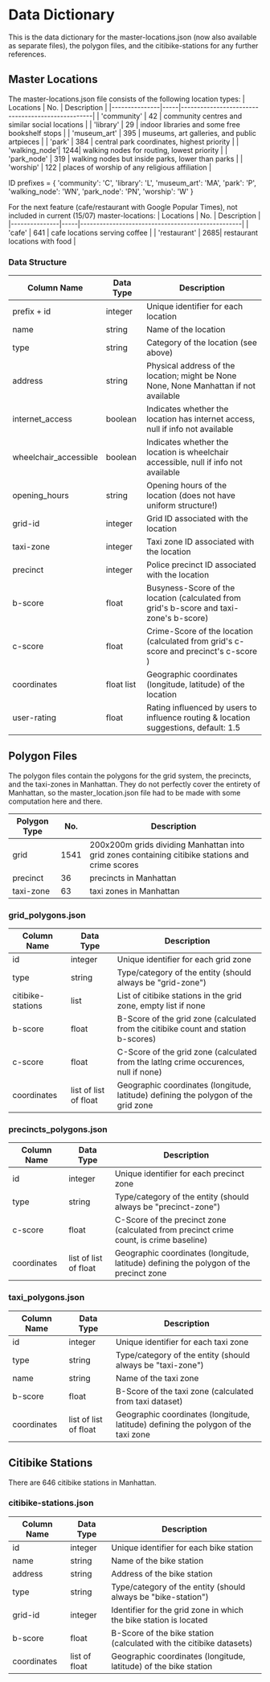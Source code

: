 # Data Dictionary

This is the data dictionary for the master-locations.json (now also available as separate files), the polygon files, and the citibike-stations for any further references.

## Master Locations

The master-locations.json file consists of the following location types:
| Locations     | No. | Description                                      |
|---------------|-----|--------------------------------------------------|
| 'community'   | 42  | community centres and similar social locations   |
| 'library'     | 29  | indoor libraries and some free bookshelf stops   |
| 'museum_art'  | 395 | museums, art galleries, and public artpieces     |
| 'park'        | 384 | central park coordinates, highest priority       |
| 'walking_node'| 1244| walking nodes for routing, lowest priority       |
| 'park_node'   | 319 | walking nodes but inside parks, lower than parks |
| 'worship'     | 122 | places of worship of any religious affiliation   |

ID prefixes = {
    'community': 'C', 
    'library': 'L', 
    'museum_art': 'MA', 
    'park': 'P', 
    'walking_node': 'WN', 
    'park_node': 'PN', 
    'worship': 'W'
}

For the next feature (cafe/restaurant with Google Popular Times), not included in current (15/07) master-locations:
| Locations     | No. | Description                                      |
|---------------|-----|--------------------------------------------------|
| 'cafe'        | 641 | cafe locations serving coffee                    |
| 'restaurant'  | 2685| restaurant locations with food                   |

### Data Structure

| Column Name           | Data Type  | Description                                                                            |
|-----------------------|------------|----------------------------------------------------------------------------------------|
| prefix + id           | integer    | Unique identifier for each location                                                    |
| name                  | string     | Name of the location                                                                   |
| type                  | string     | Category of the location (see above)                                                   |
| address               | string     | Physical address of the location; might be None None, None Manhattan if not available  |
| internet_access       | boolean    | Indicates whether the location has internet access, null if info not available         |
| wheelchair_accessible | boolean    | Indicates whether the location is wheelchair accessible, null if info not available    |
| opening_hours         | string     | Opening hours of the location (does not have uniform structure!)                       |
| grid-id               | integer    | Grid ID associated with the location                                                   |
| taxi-zone             | integer    | Taxi zone ID associated with the location                                              |
| precinct              | integer    | Police precinct ID associated with the location                                        |
| b-score               | float      | Busyness-Score of the location (calculated from grid's b-score and taxi-zone's b-score)|
| c-score               | float      | Crime-Score of the location (calculated from grid's c-score and precinct's c-score )   |
| coordinates           | float list | Geographic coordinates (longitude, latitude) of the location                           |
| user-rating           | float      | Rating influenced by users to influence routing & location suggestions, default: 1.5   |



## Polygon Files

The polygon files contain the polygons for the grid system, the precincts, and the taxi-zones in Manhattan. They do not perfectly cover the entirety of Manhattan, so the master_location.json file had to be made with some computation here and there.

| Polygon Type  | No. | Description                                                                                       |
|---------------|-----|---------------------------------------------------------------------------------------------------|
|  grid         | 1541| 200x200m grids dividing Manhattan into grid zones containing citibike stations and crime scores   |
|  precinct     | 36  | precincts in Manhattan                                                                            |
|  taxi-zone    | 63  | taxi zones in Manhattan                                                                           |

### grid_polygons.json

| Column Name       | Data Type             | Description                                                                         |
|-------------------|-----------------------|-------------------------------------------------------------------------------------|
| id                | integer               | Unique identifier for each grid zone                                                |
| type              | string                | Type/category of the entity (should always be "grid-zone")                          |
| citibike-stations | list                  | List of citibike stations in the grid zone, empty list if none                      |
| b-score           | float                 | B-Score of the grid zone (calculated from the citibike count and station b-scores)  |
| c-score           | float                 | C-Score of the grid zone (calculated from the latlng crime occurences, null if none)|
| coordinates       | list of list of float | Geographic coordinates (longitude, latitude) defining the polygon of the grid zone  |

### precincts_polygons.json

| Column Name | Data Type             | Description                                                                            |
|-------------|-----------------------|----------------------------------------------------------------------------------------|
| id          | integer               | Unique identifier for each precinct zone                                               |
| type        | string                | Type/category of the entity (should always be "precinct-zone")                         |
| c-score     | float                 | C-Score of the precinct zone (calculated from precinct crime count, is crime baseline) |
| coordinates | list of list of float | Geographic coordinates (longitude, latitude) defining the polygon of the precinct zone |

### taxi_polygons.json

| Column Name | Data Type             | Description                                                                        |
|-------------|-----------------------|------------------------------------------------------------------------------------|
| id          | integer               | Unique identifier for each taxi zone                                               |
| type        | string                | Type/category of the entity (should always be "taxi-zone")                         |
| name        | string                | Name of the taxi zone                                                              |
| b-score     | float                 | B-Score of the taxi zone (calculated from taxi dataset)                            |
| coordinates | list of list of float | Geographic coordinates (longitude, latitude) defining the polygon of the taxi zone |



## Citibike Stations

There are 646 citibike stations in Manhattan.

### citibike-stations.json

| Column Name | Data Type     | Description                                                               |
|-------------|---------------|---------------------------------------------------------------------------|
| id          | integer       | Unique identifier for each bike station                                   |
| name        | string        | Name of the bike station                                                  |
| address     | string        | Address of the bike station                                               |
| type        | string        | Type/category of the entity (should always be "bike-station")             |
| grid-id     | integer       | Identifier for the grid zone in which the bike station is located         |
| b-score     | float         | B-Score of the bike station (calculated with the citibike datasets)       |
| coordinates | list of float | Geographic coordinates (longitude, latitude) of the bike station          |